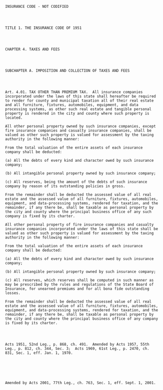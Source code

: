 ﻿
    
    
    	
    					
    
    
    INSURANCE CODE - NOT CODIFIED
    
      
    
    
    TITLE 1. THE INSURANCE CODE OF 1951
    
      
    
    
    CHAPTER 4. TAXES AND FEES
    
      
    
    
    SUBCHAPTER A. IMPOSITION AND COLLECTION OF TAXES AND FEES
    
      
    
    
    Art. 4.01. TAX OTHER THAN PREMIUM TAX.  All insurance companies incorporated under the laws of this state shall hereafter be required to render for county and municipal taxation all of their real estate and all furniture, fixtures, automobiles, equipment, and data processing systems, as other such real estate and tangible personal property is rendered in the city and county where such property is located.
    
    All other personal property owned by such insurance companies, except fire insurance companies and casualty insurance companies, shall be valued as other such property is valued for assessment by the taxing authority in the following manner:
    
    From the total valuation of the entire assets of each insurance company shall be deducted:
    
    (a) All the debts of every kind and character owed by such insurance company;
    
    (b) All intangible personal property owned by such insurance company;
    
    (c) All reserves, being the amount of the debts of such insurance company by reason of its outstanding policies in gross.
    
    From the remainder shall be deducted the assessed value of all real estate and the assessed value of all furniture, fixtures, automobiles, equipment, and data-processing systems, rendered for taxation, and the remainder, if any there be, shall be taxable as personal property by the city and county where the principal business office of any such company is fixed by its charter.
    
    All other personal property of fire insurance companies and casualty insurance companies incorporated under the laws of this state shall be valued as other such property is valued for assessment by the taxing authority in the following manner:
    
    From the total valuation of the entire assets of each insurance company shall be deducted:
    
    (a) All the debts of every kind and character owed by such insurance company;
    
    (b) All intangible personal property owned by such insurance company;
    
    (c) All reserves, which reserves shall be computed in such manner as may be prescribed by the rules and regulations of the State Board of Insurance, for unearned premiums and for all bona fide outstanding losses.
    
    From the remainder shall be deducted the assessed value of all real estate and the assessed value of all furniture, fixtures, automobiles, equipment, and data-processing systems, rendered for taxation, and the remainder, if any there be, shall be taxable as personal property by the city and county where the principal business office of any company is fixed by its charter.
    
    
    
    
    Acts 1951, 52nd Leg., p. 868, ch. 491.  Amended by Acts 1957, 55th Leg., p. 812, ch. 344, Sec. 3;  Acts 1969, 61st Leg., p. 2470, ch. 831, Sec. 1, eff. Jan. 1, 1970.
    
    
    
    
    
    
    Amended by Acts 2001, 77th Leg., ch. 763, Sec. 1, eff. Sept. 1, 2001.
    
    
    
    
    				
